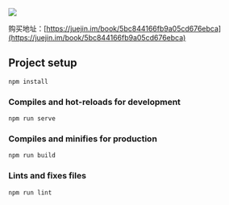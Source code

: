 
![](https://file.iviewui.com/vue-component-book.png)

购买地址：[https://juejin.im/book/5bc844166fb9a05cd676ebca](https://juejin.im/book/5bc844166fb9a05cd676ebca)

## Project setup
```
npm install
```

### Compiles and hot-reloads for development
```
npm run serve
```

### Compiles and minifies for production
```
npm run build
```

### Lints and fixes files
```
npm run lint
```
